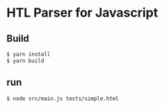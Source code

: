 # HTL Parser for Javascript

## Build

```bash
$ yarn install
$ yarn build
```

## run

```bash
$ node src/main.js tests/simple.html
```